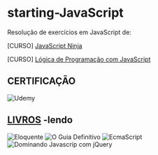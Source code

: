 # starting-JavaScript

Resolução de exercícios em JavaScript de:

[CURSO] [JavaScript Ninja](https://www.udemy.com/curso-javascript-ninja/)

[CURSO] [Lógica de Programação com JavaScript](https://www.udemy.com/logica-de-programacao-com-javascript-iniciando-no-frontend/)

CERTIFICAÇÃO
-
![Udemy](https://udemy-certificate.s3.amazonaws.com/image/UC-E0S674B2.jpg)

[LIVROS](https://github.com/Darlley/ExerciciosLivros) -lendo
-
![Eloquente](https://cache.skoob.com.br/local/images//U9MucrX1K6Njyna1k_abU-CmRfg=/200x/center/top/smart/filters:format(jpeg)/https://skoob.s3.amazonaws.com/livros/200449/ELOQUENT_JAVASCRIPT_1529941685200449SK1529941686B.jpg) 
![O Guia Definitivo](https://cache.skoob.com.br/local/images//7Efw7iH7u4ErqgJowLyGu5u36mM=/200x/center/top/smart/filters:format(jpeg)/https://skoob.s3.amazonaws.com/livros/372/JAVASCRIPT_O_GUIA_DEFINITIVO_1530814883372SK1530814885B.jpg)
![EcmaScript](https://cache.skoob.com.br/local/images//yErBIjdfgogHTJNBWKtFduSSc5o=/200x/center/top/smart/filters:format(jpeg)/https://skoob.s3.amazonaws.com/livros/666938/ECMASCRIPT_6_1490621275666938SK1490621276B.jpg)
![Dominando Javascrip com jQuery](https://cache.skoob.com.br/local/images//nSVt_Gzl_18ggwelMsjKeQWN5pw=/200x/center/top/smart/filters:format(jpeg)/https://skoob.s3.amazonaws.com/livros/335825/DOMINANDO_JAVASCRIPT_COM_JQUERY_1374552700B.jpg)
